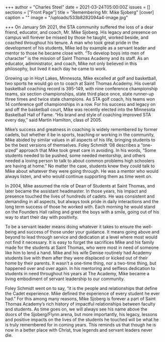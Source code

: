 +++
author = "Charles Steel"
date = 2021-03-24T05:00:00Z
issues = []
sections = ["Front Page"]
title = "Remembering Mr. Mike Sjoberg"
[cover]
caption = ""
image = "/uploads/533b8282094a4-image.jpg"

+++
On January 5th 2021, the STA community suffered the loss of a dear friend, educator, and coach, Mr. Mike Sjoberg. His legacy and presence on campus will forever be missed by those he taught, worked beside, and coached throughout his tenure. A man who took great pride in the development of his students, Mike led by example as a servant leader and mentor to those he became close with. “To develop boys into men of character” is the mission of Saint Thomas Academy and its staff. As an educator, administrator, and coach, Mike not only believed in this philosophy, but lived it each day he came to work.

Growing up in Hoyt Lakes, Minnesota, Mike excelled at golf and basketball, two sports he would go on to coach at Saint Thomas Academy. His overall basketball coaching record is 395-149, with nine conference championship teams, six section championships, state third place once, state runner-up three times and twice state champions. As STA golf coach, his teams won 14 conference golf championships in a row. For his success and legacy on and off the basketball court, Mike was recently elected into the Minnesota Basketball Hall of Fame. “His brand and style of coaching improved STA every day,” said Martin Hamilton, class of 2005.

Mike’s success and greatness in coaching is widely remembered by former cadets, but whether it be in sports, teaching or working in the community, Mike abided by similar values in all aspects of his life, bringing students to be the best versions of themselves. Foley Schmidt ‘08 describes a “one-sized” approach that Mike took great care in avoiding. In his words, “Some students needed to be pushed, some needed mentorship, and others needed a loving person to talk to about common problems high schoolers are having at home.” No matter the case, students knew they could talk to Mike about whatever they were going through. He was a mentor who would always listen, and who would continue supporting them as time went on.

In 2004, Mike assumed the role of Dean of Students at Saint Thomas, and later became the assistant headmaster. In those years, his impact and presence touched the lives of hundreds of cadets. He was consistent and demanding in all aspects, but always took pride in daily interactions and the long term success of those he worked with. Each morning he would stand on the Founders Hall railing and greet the boys with a smile, going out of his way to start their day with positivity.

To be a servant leader means doing whatever it takes to ensure the well-being and success of those under your guidance. It means going above and beyond to lead through service and dedication at a level where most would not find it necessary. It is easy to forget the sacrifices Mike and his family made for the students at Saint Thomas, who were most in need of someone like him to lend a hand. Mike and his wife Denise routinely had Academy students live with them after they were displaced or kicked out of their home by their parents. It wasn’t a one-time thing, nor a two-time thing, but happened over and over again. In his mentoring and selfless dedication to students in need throughout his years at The Academy, Mike became a living embodiment of servant leadership to our community.

Foley Schmidt went on to say, “it is the people and relationships that define the Cadet experience. Mike defined the experience of every student he ever had.” For this among many reasons, Mike Sjoberg is forever a part of Saint Thomas Academy’s rich history of impactful relationships between faculty and students. As time goes on, we will always see his name above the doors of the Sjoberg/Flynn arena, but more importantly, his legacy, lessons and positive impacts on the lives of the students he touched will be what he is truly remembered for in coming years. This reminds us that though he is now in a better place with Christ, true legends and servant leaders never die.